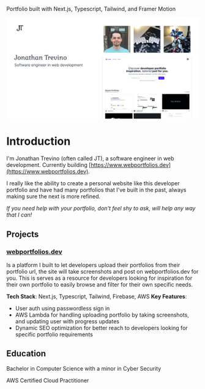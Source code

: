 Portfolio built with Next.js, Typescript, Tailwind, and Framer Motion

![Website OG Image](/public/opengraph-image.png)

# Introduction

I'm Jonathan Trevino (often called JT), a software engineer in web development. Currently building [https://www.webportfolios.dev](https://www.webportfolios.dev).

I really like the ability to create a personal website like this developer portfolio and have had many portfolios that I've built in the past, always making sure the next is more refined.

*If you need help with your portfolio, don't feel shy to ask, will help any way that I can!*

## Projects

### [webportfolios.dev](https://www.webportfolios.dev)

Is a platform I built to let developers upload their portfolios from their portfolio url, the site will take screenshots and post on webportfolios.dev for you. This is serves as a resource for developers looking for inspiration for their own portfolio to easily browse and filter for their own specific needs.


**Tech Stack**: Next.js, Typescript, Tailwind, Firebase, AWS
**Key Features**:
- User auth using passwordless sign in
- AWS Lambda for handling uploading portfolio by taking screenshots, and updating user with progress updates
- Dynamic SEO optimization for better reach to developers looking for specific portfolio requirements

## Education
Bachelor in Computer Science with a minor in Cyber Security

AWS Certified Cloud Practitioner 

